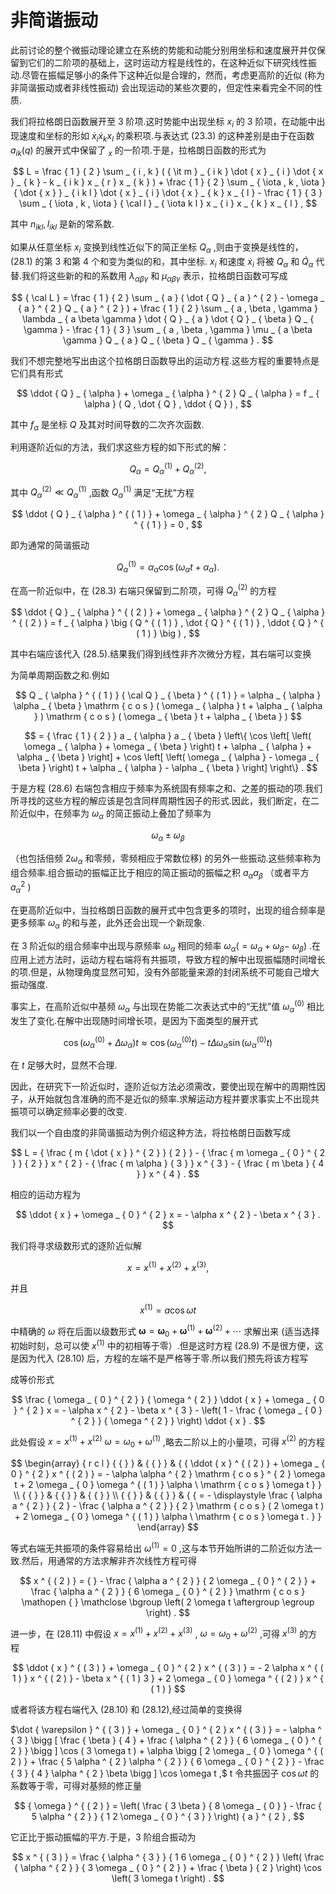 # 非简谐振动

此前讨论的整个微振动理论建立在系统的势能和动能分别用坐标和速度展开并仅保留到它们的二阶项的基础上，这时运动方程是线性的，在这种近似下研究线性振动.尽管在振幅足够小的条件下这种近似是合理的，然而，考虑更高阶的近似 (称为非简谐振动或者非线性振动) 会出现运动的某些次要的，但定性来看完全不同的性质.

我们将拉格朗日函数展开至 3 阶项.这时势能中出现坐标 $x _ { i }$ 的 3 阶项，在动能中出现速度和坐标的形如 $\dot { x } _ { i } \dot { x } _ { k } x _ { l }$ 的乘积项.与表达式 (23.3) 的这种差别是由于在函数 $a _ { i k } \left( q \right)$ 的展开式中保留了 $_ { x }$ 的一阶项.于是，拉格朗日函数的形式为

$$
L = \frac { 1 } { 2 } \sum _ { i , k } ( { \it m } _ { i k } \dot { x } _ { i } \dot { x } _ { k } - k _ { i k } x _ { r } x _ { k } ) + \frac { 1 } { 2 } \sum _ { \iota , k , \iota } { \dot { x } } _ { i k l } \dot { x } _ { i } \dot { x } _ { k } x _ { l } - \frac { 1 } { 3 } \sum _ { \iota , k , \iota } { \cal l } _ { \iota k l } x _ { i } x _ { k } x _ { l } ,
$$

其中 $n _ { i k l } , l _ { i k l }$ 是新的常系数.

如果从任意坐标 $x _ { i }$ 变换到线性近似下的简正坐标 $Q _ { \alpha }$ ,则由于变换是线性的，(28.1) 的第 3 和第 4 个和变为类似的和，其中坐标. $x _ { i }$ 和速度 ${ \dot { x } } _ { i }$ 将被 $Q _ { \alpha }$ 和 $\dot { Q } _ { \alpha }$ 代替.我们将这些新的和的系数用 $\lambda _ { \alpha \beta \gamma }$ 和 $\mu _ { \alpha \beta \gamma }$ 表示，拉格朗日函数可写成

$$
{ \cal L } = \frac { 1 } { 2 } \sum _ { a } ( \dot { Q } _ { a } ^ { 2 } - \omega _ { a } ^ { 2 } Q _ { a } ^ { 2 } ) + \frac { 1 } { 2 } \sum _ { a , \beta , \gamma } \lambda _ { a \beta \gamma } \dot { Q } _ { a } \dot { Q } _ { \beta } Q _ { \gamma } - \frac { 1 } { 3 } \sum _ { a , \beta , \gamma } \mu _ { a \beta \gamma } Q _ { a } Q _ { \beta } Q _ { \gamma } .
$$

我们不想完整地写出由这个拉格朗日函数导出的运动方程.这些方程的重要特点是它们具有形式

$$
\ddot { Q } _ { \alpha } + \omega _ { \alpha } ^ { 2 } Q _ { \alpha } = f _ { \alpha } ( Q , \dot { Q } , \ddot { Q } ) ,
$$

其中 $f _ { \alpha }$ 是坐标 $Q$ 及其对时间导数的二次齐次函数.

利用逐阶近似的方法，我们求这些方程的如下形式的解：

$$
Q _ { \alpha } = Q _ { \alpha } ^ { ( 1 ) } + Q _ { \alpha } ^ { ( 2 ) } ,
$$

其中 $Q _ { \alpha } ^ { ( 2 ) } \ll Q _ { \alpha } ^ { ( 1 ) }$ ,函数 ${ Q } _ { \alpha } ^ { ( 1 ) }$ 满足“无扰”方程

$$
\ddot { Q } _ { \alpha } ^ { ( 1 ) } + \omega _ { \alpha } ^ { 2 } Q _ { \alpha } ^ { ( 1 ) } = 0 ,
$$

即为通常的简谐振动

$$
Q _ { \alpha } ^ { ( 1 ) } = \alpha _ { \alpha } \cos \left( \omega _ { \alpha } t + \alpha _ { \alpha } \right) .
$$

在高一阶近似中，在 (28.3) 右端只保留到二阶项，可得 ${ Q } _ { \alpha } ^ { ( 2 ) }$ 的方程

$$
\ddot { Q } _ { \alpha } ^ { ( 2 ) } + \omega _ { \alpha } ^ { 2 } Q _ { \alpha } ^ { ( 2 ) } = f _ { \alpha } \big ( Q ^ { ( 1 ) } , \dot { Q } ^ { ( 1 ) } , \ddot { Q } ^ { ( 1 ) } \big ) ,
$$

其中右端应该代入 (28.5).结果我们得到线性非齐次微分方程，其右端可以变换

为简单周期函数之和.例如

$$
Q _ { \alpha } ^ { ( 1 ) } { \cal Q } _ { \beta } ^ { ( 1 ) } = \alpha _ { \alpha } \alpha _ { \beta } \mathrm { c o s } ( \omega _ { \alpha } t + \alpha _ { \alpha } ) \mathrm { c o s } ( \omega _ { \beta } t + \alpha _ { \beta } )
$$

$$
= { \frac { 1 } { 2 } } a _ { \alpha } a _ { \beta } \left\{ \cos \left[ \left( \omega _ { \alpha } + \omega _ { \beta } \right) t + \alpha _ { \alpha } + \alpha _ { \beta } \right] + \cos \left[ \left( \omega _ { \alpha } - \omega _ { \beta } \right) t + \alpha _ { \alpha } - \alpha _ { \beta } \right] \right\} .
$$

于是方程 (28.6) 右端包含相应于频率为系统固有频率之和、之差的振动的项.我们所寻找的这些方程的解应该是包含同样周期性因子的形式.因此，我们断定，在二阶近似中，在频率为 $\omega _ { \alpha }$ 的简正振动上叠加了频率为

$$
\omega _ { \alpha } \pm \omega _ { \beta }
$$

（也包括倍频 $2 \omega _ { \alpha }$ 和零频，零频相应于常数位移) 的另外一些振动.这些频率称为组合频率.组合振动的振幅正比于相应的简正振动的振幅之积 $a _ { \alpha } a _ { \beta }$ （或者平方 $a _ { \alpha } ^ { 2 }$ )

在更高阶近似中，当拉格朗日函数的展开式中包含更多的项时，出现的组合频率是更多频率 $\omega _ { \alpha }$ 的和与差，此外还会出现一个新现象.

在 3 阶近似的组合频率中出现与原频率 $\omega _ { \alpha }$ 相同的频率 $\omega _ { \alpha } ( = \omega _ { \alpha } + \omega _ { \beta } -$ $\omega _ { \beta } )$ .在应用上述方法时，运动方程右端将有共振项，导致方程的解中出现振幅随时间增长的项.但是，从物理角度显然可知，没有外部能量来源的封闭系统不可能自己增大振动强度.

事实上，在高阶近似中基频 $\omega _ { \alpha }$ 与出现在势能二次表达式中的“无扰”值 ${ \omega } _ { \alpha } ^ { ( 0 ) }$ 相比发生了变化.在解中出现随时间增长项，是因为下面类型的展开式

$$
\cos ( \omega _ { \alpha } ^ { ( 0 ) } + \Delta \omega _ { \alpha } ) t \approx \cos ( \omega _ { \alpha } ^ { ( 0 ) } t ) - t \Delta \omega _ { \alpha } \sin ( \omega _ { \alpha } ^ { ( 0 ) } t )
$$

在 $t$ 足够大时，显然不合理.

因此，在研究下一阶近似时，逐阶近似方法必须需改，要使出现在解中的周期性因子，从开始就包含准确的而不是近似的频率.求解运动方程并要求事实上不出现共振项可以确定频率必要的改变.

我们以一个自由度的非简谐振动为例介绍这种方法，将拉格朗日函数写成

$$
L = { \frac { m { \dot { x } } ^ { 2 } } { 2 } } - { \frac { m \omega _ { 0 } ^ { 2 } } { 2 } } x ^ { 2 } - { \frac { m \alpha } { 3 } } x ^ { 3 } - { \frac { m \beta } { 4 } } x ^ { 4 } .
$$

相应的运动方程为

$$
\ddot { x } + \omega _ { 0 } ^ { 2 } x = - \alpha x ^ { 2 } - \beta x ^ { 3 } .
$$

我们将寻求级数形式的逐阶近似解

$$
x = x ^ { ( 1 ) } + x ^ { ( 2 ) } + x ^ { ( 3 ) } ,
$$

并且

$$
x ^ { ( 1 ) } = a \cos \omega t
$$

中精确的 $\omega$ 将在后面以级数形式 $\boldsymbol { \omega } = \boldsymbol { \omega } _ { 0 } + \boldsymbol { \omega } ^ { ( 1 ) } + \boldsymbol { \omega } ^ { ( 2 ) } + \cdots$ 求解出来 (适当选择初始时刻，总可以使 $x ^ { ( 1 ) }$ 中的初相等于零）.但是这时方程 (28.9) 不是很方便，这是因为代入 (28.10) 后，方程的左端不是严格等于零.所以我们预先将该方程写

成等价形式

$$
\frac { \omega _ { 0 } ^ { 2 } } { \omega ^ { 2 } } \ddot { x } + \omega _ { 0 } ^ { 2 } x = - \alpha x ^ { 2 } - \beta x ^ { 3 } - \left( 1 - \frac { \omega _ { 0 } ^ { 2 } } { \omega ^ { 2 } } \right) \ddot { x } .
$$

此处假设 $x = x ^ { ( 1 ) } + x ^ { ( 2 ) }$ $\omega = \omega _ { 0 } + \omega ^ { ( 1 ) }$ ,略去二阶以上的小量项，可得 $x ^ { ( 2 ) }$ 的方程

$$
\begin{array} { r c l } { { } } & { { } } & { { \ddot { x } ^ { ( 2 ) } + \omega _ { 0 } ^ { 2 } x ^ { ( 2 ) } = - \alpha \alpha ^ { 2 } \mathrm { c o s } ^ { 2 } \omega t + 2 \omega _ { 0 } \omega ^ { ( 1 ) } \alpha \ \mathrm { c o s } \omega t } } \\ { { } } & { { } } & { { } } \\ { { } } & { { } } & { { = - \displaystyle \frac { \alpha a ^ { 2 } } { 2 } - \frac { \alpha a ^ { 2 } } { 2 } \mathrm { c o s } ( 2 \omega t ) + 2 \omega _ { 0 } \omega ^ { ( 1 ) } \alpha \ \mathrm { c o s } \omega t . } } \end{array}
$$

等式右端无共振项的条件容易给出 $\omega ^ { ( 1 ) } = 0$ ,这与本节开始所讲的二阶近似方法一致.然后，用通常的方法求解非齐次线性方程可得

$$
x ^ { ( 2 ) } = { } - \frac { \alpha a ^ { 2 } } { 2 \omega _ { 0 } ^ { 2 } } + \frac { \alpha a ^ { 2 } } { 6 \omega _ { 0 } ^ { 2 } } \mathrm { c o s } \mathopen { } \mathclose \bgroup \left( 2 \omega t \aftergroup \egroup \right) .
$$

进一步，在 (28.11) 中假设 $x = x ^ { ( 1 ) } + x ^ { ( 2 ) } + x ^ { ( 3 ) }$ , $\omega = \omega _ { 0 } + \omega ^ { ( 2 ) }$ ,可得 $x ^ { ( 3 ) }$ 的方程

$$
\ddot { x } ^ { ( 3 ) } + \omega _ { 0 } ^ { 2 } x ^ { ( 3 ) } = - 2 \alpha x ^ { ( 1 ) } x ^ { ( 2 ) } - \beta x ^ { ( 1 ) 3 } + 2 \omega _ { 0 } \omega ^ { ( 2 ) } x ^ { ( 1 ) }
$$

或者将该方程右端代入 (28.10) 和 (28.12),经过简单的变换得

$\dot { \varepsilon } ^ { ( 3 ) } + \omega _ { 0 } ^ { 2 } x ^ { ( 3 ) } = - \alpha ^ { 3 } \bigg [ \frac { \beta } { 4 } + \frac { \alpha ^ { 2 } } { 6 \omega _ { 0 } ^ { 2 } } \bigg ] \cos ( 3 \omega t ) + \alpha \bigg [ 2 \omega _ { 0 } \omega ^ { ( 2 ) } + \frac { 5 \alpha ^ { 2 } \alpha ^ { 2 } } { 6 \omega _ { 0 } ^ { 2 } } - \frac { 3 } { 4 } \alpha ^ { 2 } \beta \bigg ] \cos \omega t ,$ t 令共振因子 $\scriptstyle \cos \omega t$ 的系数等于零，可得对基频的修正量

$$
{ \omega } ^ { ( 2 ) } = \left( \frac { 3 \beta } { 8 \omega _ { 0 } } - \frac { 5 \alpha ^ { 2 } } { 1 2 \omega _ { 0 } ^ { 3 } } \right) { a } ^ { 2 } ,
$$

它正比于振动振幅的平方.于是，3 阶组合振动为

$$
x ^ { ( 3 ) } = \frac { \alpha ^ { 3 } } { 1 6 \omega _ { 0 } ^ { 2 } } \left( \frac { \alpha ^ { 2 } } { 3 \omega _ { 0 } ^ { 2 } } + \frac { \beta } { 2 } \right) \cos \left( 3 \omega t \right) .
$$
